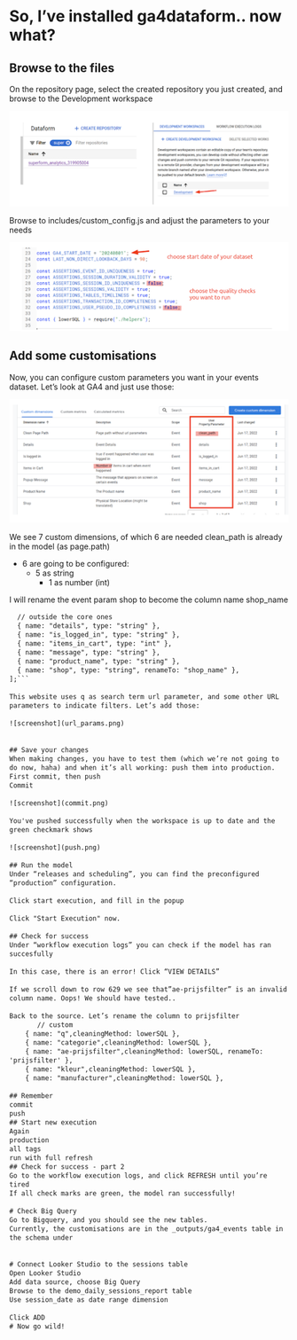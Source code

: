 # So, I’ve installed ga4dataform.. now what?
## Browse to the files
On the repository page, select the created repository you just created, and browse to the Development workspace

![screenshot](Browse_files.png)

Browse to includes/custom_config.js and adjust the parameters to your needs

![screenshot](custom_config.png)

## Add some customisations
Now, you can configure custom parameters you want in your events dataset. Let’s look at GA4 and just use those:

![screenshot](custom_params.png)


We see 7 custom dimensions, of which 6 are needed
clean_path is already in the model (as page.path)
- 6 are going to be configured:
  - 5 as string
    - 1 as number (int)

I will rename the event param shop to become the column name shop_name

```const CUSTOM_PARAMS_ARRAY = [
  // outside the core ones
  { name: "details", type: "string" },
  { name: "is_logged_in", type: "string" },
  { name: "items_in_cart", type: "int" },
  { name: "message", type: "string" },
  { name: "product_name", type: "string" },
  { name: "shop", type: "string", renameTo: "shop_name" },
];``` 

This website uses q as search term url parameter, and some other URL parameters to indicate filters. Let’s add those:

![screenshot](url_params.png)


## Save your changes
When making changes, you have to test them (which we’re not going to do now, haha) and when it’s all working: push them into production.
First commit, then push
Commit

![screenshot](commit.png)

You've pushed successfully when the workspace is up to date and the green checkmark shows

![screenshot](push.png)

## Run the model
Under “releases and scheduling”, you can find the preconfigured “production” configuration.

Click start execution, and fill in the popup

Click "Start Execution" now.

## Check for success
Under “workflow execution logs” you can check if the model has ran succesfully

In this case, there is an error! Click “VIEW DETAILS”

If we scroll down to row 629 we see that”ae-prijsfilter” is an invalid column name. Oops! We should have tested..

Back to the source. Let’s rename the column to prijsfilter
       // custom
    { name: "q",cleaningMethod: lowerSQL },
    { name: "categorie",cleaningMethod: lowerSQL },
    { name: "ae-prijsfilter",cleaningMethod: lowerSQL, renameTo: 'prijsfilter' },
    { name: "kleur",cleaningMethod: lowerSQL },
    { name: "manufacturer",cleaningMethod: lowerSQL },

## Remember
commit
push
## Start new execution
Again
production
all tags
run with full refresh
## Check for success - part 2
Go to the workflow execution logs, and click REFRESH until you’re tired
If all check marks are green, the model ran successfully!

# Check Big Query
Go to Bigquery, and you should see the new tables.
Currently, the customisations are in the _outputs/ga4_events table in the schema under


# Connect Looker Studio to the sessions table
Open Looker Studio
Add data source, choose Big Query
Browse to the demo_daily_sessions_report table
Use session_date as date range dimension

Click ADD
# Now go wild!


